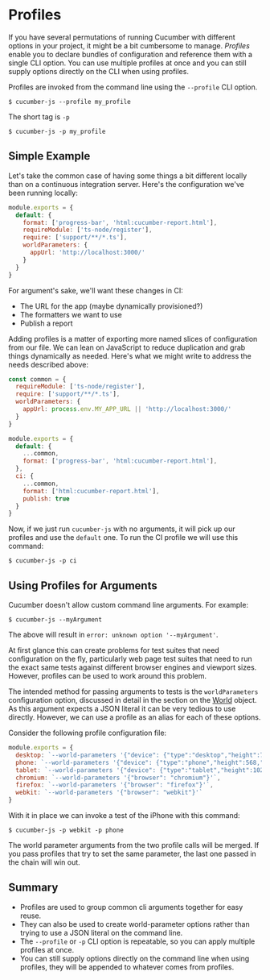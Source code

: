 # Profiles

If you have several permutations of running Cucumber with different options in your project, it might be a bit cumbersome to manage. *Profiles* enable you to declare bundles of configuration and reference them with a single CLI option. You can use multiple profiles at once and you can still supply options directly on the CLI when using profiles.

Profiles are invoked from the command line using the `--profile` CLI option.

```shell
$ cucumber-js --profile my_profile
```

The short tag is `-p`

```shell
$ cucumber-js -p my_profile
```

## Simple Example

Let's take the common case of having some things a bit different locally than on a continuous integration server. Here's the configuration we've been running locally:

```javascript
module.exports = {
  default: {
    format: ['progress-bar', 'html:cucumber-report.html'],
    requireModule: ['ts-node/register'],
    require: ['support/**/*.ts'],
    worldParameters: {
      appUrl: 'http://localhost:3000/'
    }
  }
}
```

For argument's sake, we'll want these changes in CI:

- The URL for the app (maybe dynamically provisioned?)
- The formatters we want to use
- Publish a report

Adding profiles is a matter of exporting more named slices of configuration from our file. We can lean on JavaScript to reduce duplication and grab things dynamically as needed. Here's what we might write to address the needs described above:

```javascript
const common = {
  requireModule: ['ts-node/register'],
  require: ['support/**/*.ts'],
  worldParameters: {
    appUrl: process.env.MY_APP_URL || 'http://localhost:3000/'
  }
}

module.exports = {
  default: {
    ...common,
    format: ['progress-bar', 'html:cucumber-report.html'],
  },
  ci: {
    ...common,
    format: ['html:cucumber-report.html'],
    publish: true
  }
}
```

Now, if we just run `cucumber-js` with no arguments, it will pick up our profiles and use the `default` one.  To run the CI profile we will use this command:

```shell
$ cucumber-js -p ci
```

## Using Profiles for Arguments

Cucumber doesn't allow custom command line arguments. For example:

```shell
$ cucumber-js --myArgument
```

The above will result in `error: unknown option '--myArgument'`.

At first glance this can create problems for test suites that need configuration on the fly, particularly web page test suites that need to run the exact same tests against different browser engines and viewport sizes. However, profiles can be used to work around this problem.

The intended method for passing arguments to tests is the `worldParameters` configuration option, discussed in detail in the section on the [World](./support_files/world.md) object. As this argument expects a JSON literal it can be very tedious to use directly. However, we can use a profile as an alias for each of these options.

Consider the following profile configuration file:

```javascript 
module.exports = {
  desktop: `--world-parameters '{"device": {"type":"desktop","height":720,"width":1280}}'`,
  phone: `--world-parameters '{"device": {"type":"phone","height":568,"width":320}}'`,
  tablet: `--world-parameters '{"device": {"type":"tablet","height":1024,"width":768}}'`,
  chromium: `--world-parameters '{"browser": "chromium"}'`,
  firefox: `--world-parameters '{"browser": "firefox"}'`,
  webkit: `--world-parameters '{"browser": "webkit"}'`
}
```
With it in place we can invoke a test of the iPhone with this command:

```shell
$ cucumber-js -p webkit -p phone
```

The world parameter arguments from the two profile calls will be merged. If you pass profiles that try to set the same parameter, the last one passed in the chain will win out.

## Summary
- Profiles are used to group common cli arguments together for easy reuse.
- They can also be used to create world-parameter options rather than trying to use a JSON literal on the command line.
- The `--profile` or `-p` CLI option is repeatable, so you can apply multiple profiles at once.
- You can still supply options directly on the command line when using profiles, they will be appended to whatever comes from profiles.

